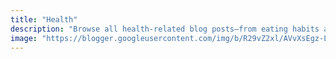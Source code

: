 ```yaml
---
title: "Health"
description: "Browse all health-related blog posts—from eating habits and wellness tips to daily routines that support a balanced, healthier lifestyle."
image: "https://blogger.googleusercontent.com/img/b/R29vZ2xl/AVvXsEgz-LGdsPDAAydNViWJlx9ShrEJWwMXGGfQmfPdF1wlpdLweuk1pnQ45WeKZHhIgvK4zcO67WkJ63QV7hNRElijxijpiudNjOxJ7C7qdTgYAANdpOaabXenTD6djH9BzaDEyIkYM5zt1CZWs1zRVVfjIEalTAD7y4ez59ijnFbrJfQAouIEHaFwcC8M64K2/s1600/health-articles-blog-posts.webp"
---
```

